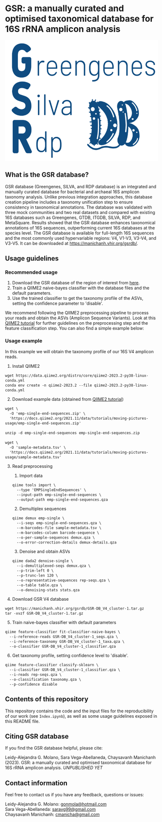 # GSR: a manually curated and optimised taxonomical database for 16S rRNA amplicon analysis
<p align="center">
<img src="GSR_logo.png" height="400" />
</p>

## What is the GSR database?

GSR database (Greengenes, SILVA, and RDP database) is an integrated and manually curated database for bacterial and archaeal 16S amplicon taxonomy analysis. Unlike previous integration approaches, this database creation pipeline includes a taxonomy unification step to ensure consistency in taxonomical annotations. The database was validated with three mock communities and two real datasets and compared with existing 16S databases such as Greengenes, GTDB, ITGDB, SILVA, RDP, and MetaSquare. Results showed that the GSR database enhances taxonomical annotations of 16S sequences, outperforming current 16S databases at the species level. The GSR database is available for full-length 16S sequences and the most commonly used hypervariable regions: V4, V1-V3, V3-V4, and V3-V5. It can be downloaded at https://manichanh.vhir.org/gsrdb/. 

## Usage guidelines

### Recommended usage
1. Download the GSR database of the region of interest from [here](https://manichanh.vhir.org/gsrdb/).
2. Train a QIIME2 naive-bayes classifier with the database files and the default parameters.
3. Use the trained classifier to get the taxonomy profile of the ASVs, setting the confidence parameter to 'disable'. 

We recommend following the QIIME2 preprocessing pipeline to process your reads and obtain the ASVs (Amplicon Sequence Variants). Look at this [QIIME2 tutorial](https://docs.qiime2.org/2023.2/tutorials/moving-pictures-usage/) for further guidelines on the preprocessing step and the feature classification step. You can also find a simple example below:  

### Usage example

In this example we will obtain the taxonomy profile of our 16S V4 amplicon reads.

1. Install QIIME2
```
wget https://data.qiime2.org/distro/core/qiime2-2023.2-py38-linux-conda.yml
conda env create -n qiime2-2023.2 --file qiime2-2023.2-py38-linux-conda.yml
```

2. Download example data (obtained from [QIIME2 tutorial](https://docs.qiime2.org/2023.2/tutorials/moving-pictures-usage/))

```
wget \
  -O 'emp-single-end-sequences.zip' \
  'https://docs.qiime2.org/2021.11/data/tutorials/moving-pictures-usage/emp-single-end-sequences.zip'

unzip -d emp-single-end-sequences emp-single-end-sequences.zip

wget \
  -O 'sample-metadata.tsv' \
  'https://docs.qiime2.org/2021.11/data/tutorials/moving-pictures-usage/sample-metadata.tsv'
```

3. Read preprocessing 
	1. Import data
	```
	qiime tools import \
	  --type 'EMPSingleEndSequences' \
	  --input-path emp-single-end-sequences \
	  --output-path emp-single-end-sequences.qza
	```
	2. Demultiplex sequences
	```
	qiime demux emp-single \
	  --i-seqs emp-single-end-sequences.qza \
	  --m-barcodes-file sample-metadata.tsv \
	  --m-barcodes-column barcode-sequence \
	  --o-per-sample-sequences demux.qza \
	  --o-error-correction-details demux-details.qza
	```
	3. Denoise and obtain ASVs
	```
	qiime dada2 denoise-single \
	  --i-demultiplexed-seqs demux.qza \
	  --p-trim-left 0 \
	  --p-trunc-len 120 \
	  --o-representative-sequences rep-seqs.qza \
	  --o-table table.qza \
	  --o-denoising-stats stats.qza

	```

4. Download GSR V4 database
```
wget https://manichanh.vhir.org/gsrdb/GSR-DB_V4_cluster-1.tar.gz
tar -xvzf GSR-DB_V4_cluster-1.tar.gz
```

5. Train naive-bayes classifier with default parameters

```
qiime feature-classifier fit-classifier-naive-bayes \
  --i-reference-reads GSR-DB_V4_cluster-1_seqs.qza \
  --i-reference-taxonomy GSR-DB_V4_cluster-1_taxa.qza \
  --o-classifier GSR-DB_V4_cluster-1_classifier.qza
```
6. Get taxonomy profile, setting confidence level to 'disable'. 
```
qiime feature-classifier classify-sklearn \
  --i-classifier GSR-DB_V4_cluster-1_classifier.qza \
  --i-reads rep-seqs.qza \
  --o-classification taxonomy.qza \
  --p-confidence disable
```

## Contents of this repository

This repository contains the code and the input files for the reproducibility of our work (see `Index.ipynb`), as well as some usage guidelines exposed in this README file. 

## Citing GSR database 

If you find the GSR database helpful, please cite:

Leidy-Alejandra G. Molano, Sara Vega-Abellaneda, Chaysavanh Manichanh (2023). GSR: a manually curated and optimised taxonomical database for 16S rRNA amplicon analysis. *UNPUBLISHED YET*

## Contact information

Feel free to contact us if you have any feedback, questions or issues:

Leidy-Alejandra G. Molano: gonmola@hotmail.com  
Sara Vega-Abellaneda: saravg99@gmail.com  
Chaysavanh Manichanh: cmanicha@gmail.com
